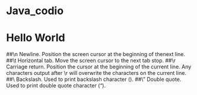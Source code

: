 # Java_codio
# Hello World
##\n Newline. Position the screen cursor at the beginning of thenext line.
##\t Horizontal tab. Move the screen cursor to the next tab stop.
##\r Carriage return. Position the cursor at the beginning of the current line. Any characters output after \r will overwrite the characters on the current line.
##\\ Backslash. Used to print backslash character (\).
##\” Double quote. Used to print double quote character (“).